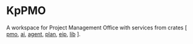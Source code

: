 # KpPMO

A workspace for Project Management Office with services from crates [ <a href="https://github.com/khaiphong/kp_pmo/tree/main/pmo" target="_blank">pmo</a>, <a href="https://github.com/khaiphong/kp_pmo/tree/main/ai" target="_blank">ai</a>, <a href="https://github.com/khaiphong/kp_pmo/tree/main/agent" target="_blank">agent</a>, <a href="https://github.com/khaiphong/kp_pmo/tree/main/plan" target="_blank">plan</a>, <a href="https://github.com/khaiphong/kp_pmo/tree/main/eip" target="_blank">eip</a>, <a href="https://github.com/khaiphong/kp_pmo/tree/main/lib" target="_blank">lib</a> ].

